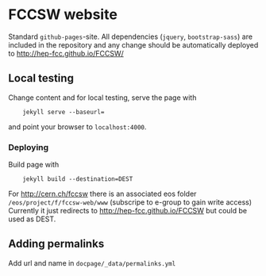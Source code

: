 # FCCSW website

Standard `github-pages`-site. All dependencies (`jquery`, `bootstrap-sass`) are included in the repository and any change should be automatically deployed to <http://hep-fcc.github.io/FCCSW/>


## Local testing

Change content and for local testing, serve the page with

```
    jekyll serve --baseurl=
```

and point your browser to `localhost:4000`.

### Deploying

Build page with

```
    jekyll build --destination=DEST
```

For <http://cern.ch/fccsw> there is an associated eos folder `/eos/project/f/fccsw-web/www` (subscripe to e-group to gain write access)
Currently it just redirects to <http://hep-fcc.github.io/FCCSW> but could be used as DEST.
  



## Adding permalinks

Add url and name in `docpage/_data/permalinks.yml`

